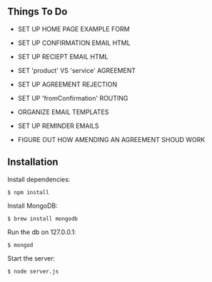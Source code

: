 ## Things To Do

* SET UP HOME PAGE EXAMPLE FORM
* SET UP CONFIRMATION EMAIL HTML
* SET UP RECIEPT EMAIL HTML
* SET 'product' VS 'service' AGREEMENT

* SET UP AGREEMENT REJECTION
* SET UP 'fromConfirmation' ROUTING
* ORGANIZE EMAIL TEMPLATES 
* SET UP REMINDER EMAILS

* FIGURE OUT HOW AMENDING AN AGREEMENT SHOUD WORK


## Installation

Install dependencies:

	$ npm install

Install MongoDB:

	$ brew install mongodb

Run the db on 127.0.0.1:

	$ mongod

Start the server:

	$ node server.js
